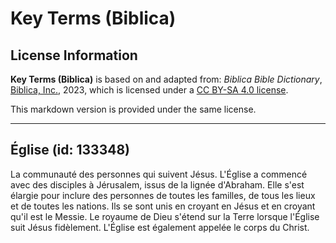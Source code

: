 # Key Terms (Biblica)

## License Information

**Key Terms (Biblica)** is based on and adapted from: _Biblica Bible Dictionary_, [Biblica, Inc.](https://www.biblica.com/), 2023, which is licensed under a [CC BY-SA 4.0 license](https://creativecommons.org/licenses/by-sa/4.0/legalcode.en).

This markdown version is provided under the same license.



--------------------------------

## Église (id: 133348)

La communauté des personnes qui suivent Jésus. L'Église a commencé avec des disciples à Jérusalem, issus de la lignée d'Abraham. Elle s'est élargie pour inclure des personnes de toutes les familles, de tous les lieux et de toutes les nations. Ils se sont unis en croyant en Jésus et en croyant qu'il est le Messie. Le royaume de Dieu s'étend sur la Terre lorsque l'Église suit Jésus fidèlement. L'Église est également appelée le corps du Christ.



